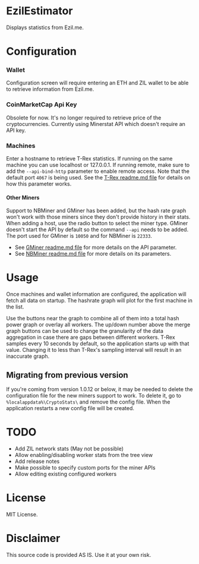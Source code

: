 # EzilEstimator
Displays statistics from Ezil.me.

# Configuration
### Wallet
Configuration screen will require entering an ETH and ZIL wallet to be able to retrieve information from Ezil.me.

### CoinMarketCap Api Key
Obsolete for now. It's no longer required to retrieve price of the cryptocurrencies. Currently using Minerstat API which doesn't require an API key.

### Machines
Enter a hostname to retrieve T-Rex statistics. If running on the same machine you can use localhost or 127.0.0.1. If running remote, make sure to add the `--api-bind-http` parameter to enable remote access. Note that the default port `4067` is being used. See the [T-Rex readme.md file](https://github.com/trexminer/T-Rex/blob/master/README.md) for details on how this parameter works.

#### Other Miners
Support to NBMiner and GMiner has been added, but the hash rate graph won't work with those miners since they don't provide history in their stats. When adding a host, use the radio button to select the miner type. GMiner doesn't start the API by default so the command `--api` needs to be added. The port used for GMiner is `10050` and for NBMiner is `22333`. 
* See [GMiner readme.md file](https://github.com/develsoftware/GMinerRelease/blob/master/README.md) for more details on the API parameter.
* See [NBMiner readme.md file](https://github.com/NebuTech/NBMiner/blob/master/readme.md) for more details on its parameters.

# Usage
Once machines and wallet information are configured, the application will fetch all data on startup. The hashrate graph will plot for the first machine in the list. 

Use the buttons near the graph to combine all of them into a total hash power graph or overlay all workers. The up/down number above the merge graph buttons can be used to change the granularity of the data aggregation in case there are gaps between different workers. T-Rex samples every 10 seconds by default, so the application starts up with that value. Changing it to less than T-Rex's sampling interval will result in an inaccurate graph.

## Migrating from previous version
If you're coming from version 1.0.12 or below, it may be needed to delete the configuration file for the new miners support to work. To delete it, go to `%localappdata%\CryptoStats\` and remove the config file. When the application restarts a new config file will be created.

# TODO
* Add ZIL network stats (May not be possible)
* Allow enabling/disabling worker stats from the tree view
* Add release notes
* Make possible to specify custom ports for the miner APIs
* Allow editing existing configured workers

# License
MIT License. 

# Disclaimer
This source code is provided AS IS. Use it at your own risk. 

